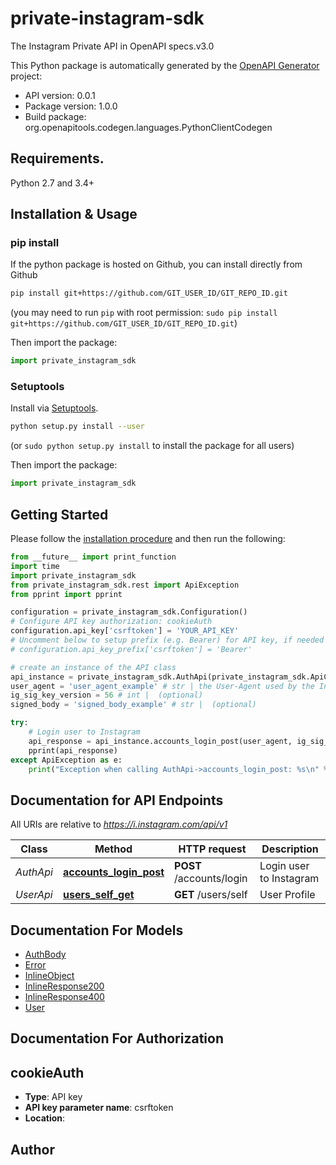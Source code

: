 # private-instagram-sdk
The Instagram Private API in OpenAPI specs.v3.0

This Python package is automatically generated by the [OpenAPI Generator](https://openapi-generator.tech) project:

- API version: 0.0.1
- Package version: 1.0.0
- Build package: org.openapitools.codegen.languages.PythonClientCodegen

## Requirements.

Python 2.7 and 3.4+

## Installation & Usage
### pip install

If the python package is hosted on Github, you can install directly from Github

```sh
pip install git+https://github.com/GIT_USER_ID/GIT_REPO_ID.git
```
(you may need to run `pip` with root permission: `sudo pip install git+https://github.com/GIT_USER_ID/GIT_REPO_ID.git`)

Then import the package:
```python
import private_instagram_sdk 
```

### Setuptools

Install via [Setuptools](http://pypi.python.org/pypi/setuptools).

```sh
python setup.py install --user
```
(or `sudo python setup.py install` to install the package for all users)

Then import the package:
```python
import private_instagram_sdk
```

## Getting Started

Please follow the [installation procedure](#installation--usage) and then run the following:

```python
from __future__ import print_function
import time
import private_instagram_sdk
from private_instagram_sdk.rest import ApiException
from pprint import pprint

configuration = private_instagram_sdk.Configuration()
# Configure API key authorization: cookieAuth
configuration.api_key['csrftoken'] = 'YOUR_API_KEY'
# Uncomment below to setup prefix (e.g. Bearer) for API key, if needed
# configuration.api_key_prefix['csrftoken'] = 'Bearer'

# create an instance of the API class
api_instance = private_instagram_sdk.AuthApi(private_instagram_sdk.ApiClient(configuration))
user_agent = 'user_agent_example' # str | the User-Agent used by the Instagram App (be carefull in generation of a new one) 
ig_sig_key_version = 56 # int |  (optional)
signed_body = 'signed_body_example' # str |  (optional)

try:
    # Login user to Instagram
    api_response = api_instance.accounts_login_post(user_agent, ig_sig_key_version=ig_sig_key_version, signed_body=signed_body)
    pprint(api_response)
except ApiException as e:
    print("Exception when calling AuthApi->accounts_login_post: %s\n" % e)

```

## Documentation for API Endpoints

All URIs are relative to *https://i.instagram.com/api/v1*

Class | Method | HTTP request | Description
------------ | ------------- | ------------- | -------------
*AuthApi* | [**accounts_login_post**](docs/AuthApi.md#accounts_login_post) | **POST** /accounts/login | Login user to Instagram
*UserApi* | [**users_self_get**](docs/UserApi.md#users_self_get) | **GET** /users/self | User Profile


## Documentation For Models

 - [AuthBody](docs/AuthBody.md)
 - [Error](docs/Error.md)
 - [InlineObject](docs/InlineObject.md)
 - [InlineResponse200](docs/InlineResponse200.md)
 - [InlineResponse400](docs/InlineResponse400.md)
 - [User](docs/User.md)


## Documentation For Authorization


## cookieAuth

- **Type**: API key
- **API key parameter name**: csrftoken
- **Location**: 


## Author




